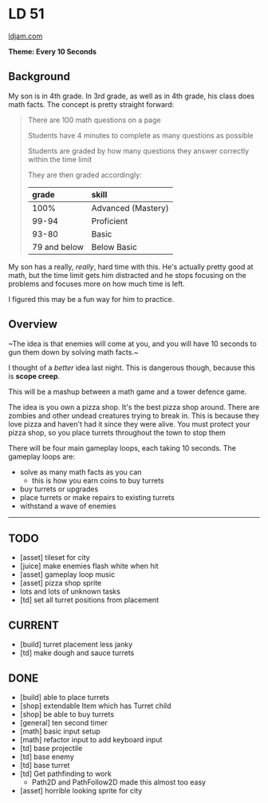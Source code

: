 # LD 51

[ldjam.com](https://ldjam.com/events/ludum-dare/51)

**Theme: Every 10 Seconds**

## Background

My son is in 4th grade.
In 3rd grade, as well as in 4th grade, his class does math facts.
The concept is pretty straight forward:

> There are 100 math questions on a page
> 
> Students have 4 minutes to complete as many questions as possible
> 
> Students are graded by how many questions they answer correctly within the time limit
> 
> They are then graded accordingly:
> 
> | grade        | skill              |
> |:-------------|:-------------------|
> | 100%         | Advanced (Mastery) |
> | 99-94        | Proficient         |
> | 93-80        | Basic              |
> | 79 and below | Below Basic        |

My son has a really, _really_, hard time with this.
He's actually pretty good at math, but the time limit gets him distracted and he stops focusing on the problems and focuses more on how much time is left.

I figured this may be a fun way for him to practice.

## Overview

~The idea is that enemies will come at you, and you will have 10 seconds to gun them down by solving math facts.~

I thought of a _better_ idea last night.
This is dangerous though, because this is **scope creep**.

This will be a mashup between a math game and a tower defence game.

The idea is you own a pizza shop.
It's the best pizza shop around.
There are zombies and other undead creatures trying to break in.
This is because they love pizza and haven't had it since they were alive.
You must protect your pizza shop, so you place turrets throughout the town to stop them

There will be four main gameplay loops, each taking 10 seconds.
The gameplay loops are:
* solve as many math facts as you can
  * this is how you earn coins to buy turrets
* buy turrets or upgrades
* place turrets or make repairs to existing turrets
* withstand a wave of enemies

---

## TODO

* [asset] tileset for city
* [juice] make enemies flash white when hit
* [asset] gameplay loop music
* [asset] pizza shop sprite
* lots and lots of unknown tasks
* [td] set all turret positions from placement

## CURRENT

* [build] turret placement less janky
* [td] make dough and sauce turrets

## DONE

* [build] able to place turrets
* [shop] extendable Item which has Turret child
* [shop] be able to buy turrets
* [general] ten second timer
* [math] basic input setup
* [math] refactor input to add keyboard input
* [td] base projectile
* [td] base enemy
* [td] base turret
* [td] Get pathfinding to work
  * Path2D and PathFollow2D made this almost too easy
* [asset] horrible looking sprite for city


